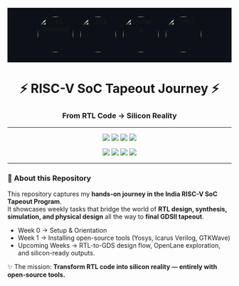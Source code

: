 <p align="center" style="background:#0d1117; padding:20px;">
  <img src="https://upload.wikimedia.org/wikipedia/en/5/5b/Indian_Institute_of_Technology_Guwahati_Logo.png" alt="IIT Guwahati" height="80" style="border-radius:50%"/>
  &nbsp;&nbsp;
  <img src="https://www.scl.gov.in/images/logo.png" alt="SCL" height="80" style="border-radius:50%"/>
  &nbsp;&nbsp;
  <img src="https://upload.wikimedia.org/wikipedia/commons/5/53/Synopsys_logo.svg" alt="Synopsys" height="80" style="border-radius:50%"/>
  &nbsp;&nbsp;
  <img src="https://vsdiat.com/wp-content/uploads/2022/05/vsdlogo.png" alt="VSD" height="80" style="border-radius:50%"/>
</p>

<h1 align="center">⚡ RISC-V SoC Tapeout Journey ⚡</h1>
<h3 align="center">From RTL Code → Silicon Reality</h3>

---

<p align="center">
  <img src="https://img.shields.io/badge/IIT-Guwahati-8A2BE2?style=for-the-badge" />
  <img src="https://img.shields.io/badge/SCL-Research_Lab-000080?style=for-the-badge" />
  <img src="https://img.shields.io/badge/Synopsys-EDA_Tools-800080?style=for-the-badge" />
  <img src="https://img.shields.io/badge/VSD-Open_Innovation-228B22?style=for-the-badge" />
</p>

<p align="center">
  <img src="https://img.shields.io/badge/RISC--V-Arch-20232a?style=for-the-badge&logo=riscv&logoColor=61DAFB" />
  <img src="https://img.shields.io/badge/SoC_Tapeout-Blueprints-1E90FF?style=for-the-badge" />
  <img src="https://img.shields.io/badge/Made_in-India-138808?style=for-the-badge&logo=india&logoColor=white" />
  <img src="https://img.shields.io/badge/3500%2B-Participants-brightgreen?style=for-the-badge" />
</p>

---

### 📖 About this Repository  

This repository captures my **hands-on journey in the India RISC-V SoC Tapeout Program**.  
It showcases weekly tasks that bridge the world of **RTL design, synthesis, simulation, and physical design** all the way to **final GDSII tapeout**.  

- Week 0 → Setup & Orientation  
- Week 1 → Installing open-source tools (Yosys, Icarus Verilog, GTKWave)  
- Upcoming Weeks → RTL-to-GDS design flow, OpenLane exploration, and silicon-ready outputs.  

✨ The mission: **Transform RTL code into silicon reality — entirely with open-source tools.**
